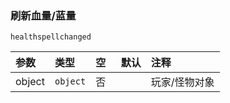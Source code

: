 ### 刷新血量/蓝量
`healthspellchanged`

| 参数   | 类型     | 空   | 默认 | 注释          |
| :----- | :------- | :--- | :--- | :------------ |
| object | `object` | 否   |      | 玩家/怪物对象 |

